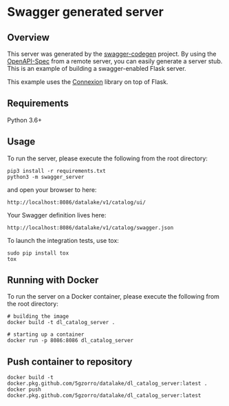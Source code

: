 # Swagger generated server

## Overview
This server was generated by the [swagger-codegen](https://github.com/swagger-api/swagger-codegen) project. By using the
[OpenAPI-Spec](https://github.com/swagger-api/swagger-core/wiki) from a remote server, you can easily generate a server stub.  This
is an example of building a swagger-enabled Flask server.

This example uses the [Connexion](https://github.com/zalando/connexion) library on top of Flask.

## Requirements
Python 3.6+

## Usage
To run the server, please execute the following from the root directory:

```
pip3 install -r requirements.txt
python3 -m swagger_server
```

and open your browser to here:

```
http://localhost:8086/datalake/v1/catalog/ui/
```

Your Swagger definition lives here:

```
http://localhost:8086/datalake/v1/catalog/swagger.json
```

To launch the integration tests, use tox:
```
sudo pip install tox
tox
```

## Running with Docker

To run the server on a Docker container, please execute the following from the root directory:

```
# building the image
docker build -t dl_catalog_server .

# starting up a container
docker run -p 8086:8086 dl_catalog_server
```

## Push container to repository
```
docker build -t docker.pkg.github.com/5gzorro/datalake/dl_catalog_server:latest .
docker push docker.pkg.github.com/5gzorro/datalake/dl_catalog_server:latest
```

